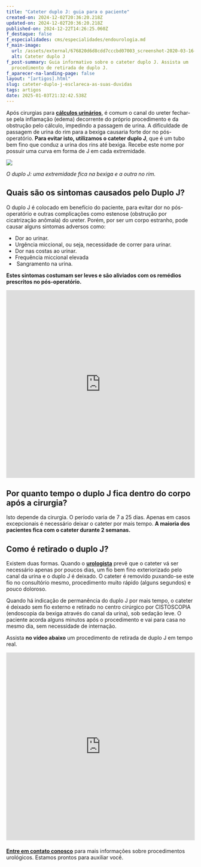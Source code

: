 ```yaml
---
title: "Cateter duplo J: guia para o paciente"
created-on: 2024-12-02T20:36:20.218Z
updated-on: 2024-12-02T20:36:20.218Z
published-on: 2024-12-22T14:26:25.060Z
f_destaque: false
f_especialidades: cms/especialidades/endourologia.md
f_main-image:
  url: /assets/external/676820d6d8cdd7cccbd07003_screenshot-2020-03-16-19.12.42-e1584400691226.png
  alt: Cateter duplo J
f_post-summary: Guia informativo sobre o cateter duplo J. Assista um
  procedimento de retirada de duplo J.
f_aparecer-na-landing-page: false
layout: "[artigos].html"
slug: cateter-duplo-j-esclareca-as-suas-duvidas
tags: artigos
date: 2025-01-03T21:32:42.538Z
---
```

Após cirurgias para **[cálculos urinários](https://uroconsult.com.br/artigos/laser-para-tratamento-de-calculos-no-rim-e-ureter/)**, é comum o canal do ureter fechar-se pela inflamação (edema) decorrente do próprio procedimento e da obstrução pelo cálculo, impedindo a passagem de urina. A dificuldade de passagem de urina do rim para a bexiga causaria forte dor no pós-operatório. **Para evitar isto, utilizamos o cateter duplo J**, que é um tubo bem fino que conduz a urina dos rins até bexiga. Recebe este nome por possuir uma curva em forma de J em cada extremidade.

![](/assets/images/cateter-duplo-j-em-pdf.jpg)

*O duplo J: uma extremidade fica na bexiga e a outra no rim.*

## Quais são os sintomas causados pelo Duplo J?

O duplo J é colocado em benefício do paciente, para evitar dor no pós-operatório e outras complicações como estenose (obstrução por cicatrização anômala) do ureter. Porém, por ser um corpo estranho, pode causar alguns sintomas adversos como:

* Dor ao urinar.
* Urgência miccional, ou seja, necessidade de correr para urinar.
* Dor nas costas ao urinar.
* Frequência miccional elevada
*  Sangramento na urina.

**Estes sintomas costumam ser leves e são aliviados com os remédios prescritos no pós-operatório.‍**

<div style="text-align: center; margin-bottom: 20px;">
  <iframe
    width="100%"
    height="500"
    src="https://www.youtube.com/embed/sCCm_rZhD9A"
    title="Cateter duplo J"
    frameborder="0"
    allow="accelerometer; autoplay; clipboard-write; encrypted-media; gyroscope; picture-in-picture; web-share"
    referrerpolicy="strict-origin-when-cross-origin"
    allowfullscreen
    id="responsive-video"
    style="max-width: 800px; margin: 0 auto; display: block;"
  ></iframe>
  <script>
    function adjustIframeHeight() {
      var iframe = document.getElementById('responsive-video');
      if (window.innerWidth < 768) {
        iframe.style.height = '300px'; // Altura para celular
      } else {
        iframe.style.height = '500px'; // Altura para desktop
      }
    }  </script>
</div>

## Por quanto tempo o duplo J fica dentro do corpo após a cirurgia?

Isto depende da cirurgia. O período varia de 7 a 25 dias. Apenas em casos excepcionais é necessário deixar o cateter por mais tempo. **A maioria dos pacientes fica com o cateter durante 2 semanas.**

## Como é retirado o duplo J?

Existem duas formas. Quando o **[urologista](https://uroconsult.com.br/artigos/urologista-em-manaus-faca-um-procedimento-urologico-minimamente-invasivo-com-dr-pedro-henrique-cabral/)** prevê que o cateter vá ser necessário apenas por poucos dias, um fio bem fino exteriorizado pelo canal da urina e o duplo J é deixado. O cateter é removido puxando-se este fio no consultório mesmo, procedimento muito rápido (alguns segundos) e pouco doloroso.

Quando há indicação de permanência do duplo J por mais tempo, o cateter é deixado sem fio externo e retirado no centro cirúrgico por CISTOSCOPIA (endoscopia da bexiga através do canal da urina), sob sedação leve. O paciente acorda alguns minutos após o procedimento e vai para casa no mesmo dia, sem necessidade de internação. 

Assista **no vídeo abaixo** um procedimento de retirada de duplo J em tempo real.

<div style="text-align: center; margin-bottom: 20px;">

  <iframe
    width="100%"
    height="500"
    src="https://www.youtube.com/embed/tZXR6EY2kh8"
    title="Retirada de Cateter Duplo J: como é feito o procedimento?"
    frameborder="0"
    allow="accelerometer; autoplay; clipboard-write; encrypted-media; gyroscope; picture-in-picture; web-share"
    referrerpolicy="strict-origin-when-cross-origin"
    allowfullscreen
    id="responsive-video"
    style="max-width: 800px; margin: 0 auto; display: block;"
  ></iframe>
  <script>
    function adjustIframeHeight() {
      var iframe = document.getElementById('responsive-video');
      if (window.innerWidth < 768) {
        iframe.style.height = '300px'; // Altura para celular
      } else {
        iframe.style.height = '500px'; // Altura para desktop
      }
    }  </script>
</div>

**[Entre em contato conosco](https://uroconsult.com.br/contato/)** para mais informações sobre procedimentos urológicos. Estamos prontos para auxiliar você.
